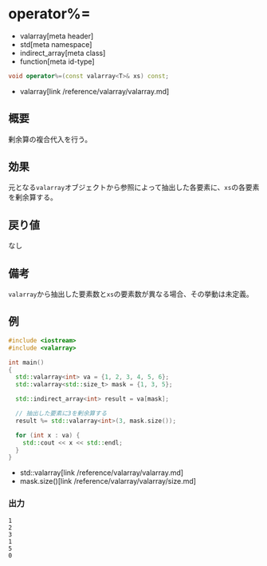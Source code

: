 # operator%=
* valarray[meta header]
* std[meta namespace]
* indirect_array[meta class]
* function[meta id-type]

```cpp
void operator%=(const valarray<T>& xs) const;
```
* valarray[link /reference/valarray/valarray.md]

## 概要
剰余算の複合代入を行う。


## 効果
元となる`valarray`オブジェクトから参照によって抽出した各要素に、`xs`の各要素を剰余算する。


## 戻り値
なし


## 備考
`valarray`から抽出した要素数と`xs`の要素数が異なる場合、その挙動は未定義。


## 例
```cpp
#include <iostream>
#include <valarray>

int main()
{
  std::valarray<int> va = {1, 2, 3, 4, 5, 6};
  std::valarray<std::size_t> mask = {1, 3, 5};

  std::indirect_array<int> result = va[mask];

  // 抽出した要素に3を剰余算する
  result %= std::valarray<int>(3, mask.size());

  for (int x : va) {
    std::cout << x << std::endl;
  }
}
```
* std::valarray[link /reference/valarray/valarray.md]
* mask.size()[link /reference/valarray/valarray/size.md]

### 出力
```
1
2
3
1
5
0
```


